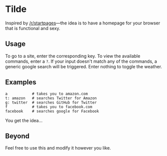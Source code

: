 # Tilde

Inspired by [/r/startpages](https://www.reddit.com/r/startpages)—the idea is to have a homepage for your browser that is functional and sexy.

## Usage

To go to a site, enter the corresponding key. To view the available commands, enter a `?`. If your input doesn't match any of the commands, a generic google search will be triggered. Enter nothing to toggle the weather.

## Examples

```
a           # takes you to amazon.com
t: amazon   # searches Twitter for Amazon
g: twitter  # searches GitHub for Twitter
f           # takes you to facebook.com
facebook    # searches google for Facebook
```

You get the idea...

## Beyond

Feel free to use this and modify it however you like.
